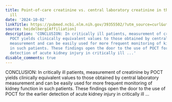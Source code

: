 ```yaml
---
title: Point-of-care creatinine vs. central laboratory creatinine in the critically
  ill
date: '2024-10-02'
linkTitle: https://pubmed.ncbi.nlm.nih.gov/39355502/?utm_source=curl&utm_medium=rss&utm_campaign=pubmed-2&utm_content=1FakS-2QOkCT8HsMOQP1bCRQ4YzyumYOmxmF0moLsQ3dFB1E9V&fc=20220326224207&ff=20241002181159&v=2.18.0.post9+e462414
source: heidelberg[Affiliation]
description: 'CONCLUSION: In critically ill patients, measurement of creatinine by
  POCT yields clinically equivalent values to those obtained by central laboratory
  measurement and can be easily used for more frequent monitoring of kidney function
  in such patients. These findings open the door to the use of POCT for the earlier
  detection of acute kidney injury in critically ill ...'
disable_comments: true
---
```

CONCLUSION: In critically ill patients, measurement of creatinine by POCT yields clinically equivalent values to those obtained by central laboratory measurement and can be easily used for more frequent monitoring of kidney function in such patients. These findings open the door to the use of POCT for the earlier detection of acute kidney injury in critically ill ...